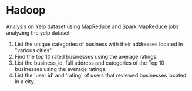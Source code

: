 # Hadoop
Analysis on Yelp dataset using MapReduce and Spark
MapReduce jobs analyzing the yelp dataset
1. List the unique categories of business with their addresses located in "various cities"
2. Find the top 10 rated businesses using the average ratings.
3. List the business_id, full address and categories of the Top 10 businesses using the average ratings.
4. List the 'user id' and 'rating' of users that reviewed businesses located in a city.
